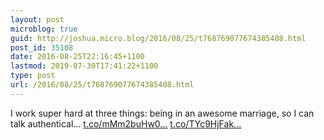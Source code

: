 ```yaml
---
layout: post
microblog: true
guid: http://joshua.micro.blog/2016/08/25/t768769077674385408.html
post_id: 35108
date: 2016-08-25T22:16:45+1100
lastmod: 2019-07-30T17:41:22+1100
type: post
url: /2016/08/25/t768769077674385408.html
---
```

I work super hard at three things: being in an awesome marriage, so I can talk authentical… [t.co/mMm2buHw0...](https://t.co/mMm2buHw0C) [t.co/TYc9HjFak...](https://t.co/TYc9HjFakS)
